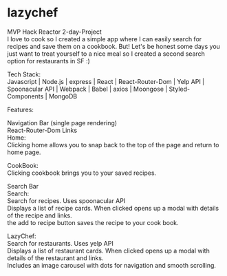 # lazychef

MVP Hack Reactor 2-day-Project <br/>
I love to cook so I created a simple app where I can easily search for recipes and save them on a cookbook. But! Let's be honest some days you just want to treat yourself to a nice meal so I created a second search option for restaurants in SF :)

Tech Stack: <br/>
Javascript | Node.js | express | React | React-Router-Dom | Yelp API | Spoonacular API | Webpack | Babel | axios | Moongose | Styled-Components | MongoDB  

Features:

Navigation Bar (single page rendering) <br/>
React-Router-Dom Links <br/>
Home: <br/>
Clicking home allows you to snap back to the top of the page and return to home page.

CookBook: <br/>
Clicking cookbook brings you to your saved recipes.

Search Bar  <br/>
Search: <br/>
Search for recipes. Uses spoonacular API <br/>
Displays a list of recipe cards. When clicked opens up a modal with details of the recipe and links. <br/>
the add to recipe button saves the recipe to your cook book. <br/>

LazyChef: <br/>
Search for restaurants. Uses yelp API <br/>
Displays a list of restaurant cards. When clicked opens up a modal with details of the restaurant and links. <br/>
Includes an image carousel with dots for navigation and smooth scrolling. <br/>
